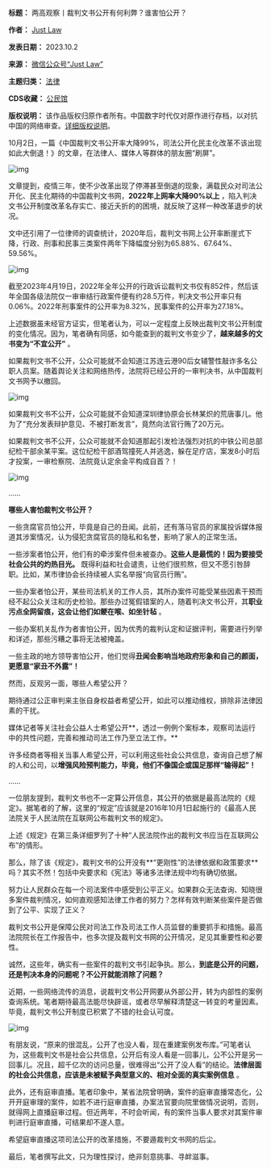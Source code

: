 

**标题：** 两高观察丨裁判文书公开有何利弊？谁害怕公开？  

**作者：** [Just Law](https://chinadigitaltimes.net/space/Just_Law)  

**发表日期：** 2023.10.2  

**来源：** [微信公众号“Just Law”](https://web.archive.org/web/https://mp.weixin.qq.com/s/Xk7m3ZMVTlRK4n8WC9QEwg)  

**主题归类：** [法律](https://chinadigitaltimes.net/space/法律)  

**CDS收藏：** [公民馆](https://chinadigitaltimes.net/space/%E5%85%AC%E6%B0%91%E9%A6%86)  

**版权说明：** 该作品版权归原作者所有。中国数字时代仅对原作进行存档，以对抗中国的网络审查。[详细版权说明](https://chinadigitaltimes.net/chinese/copyright)。


10月2日，一篇《中国裁判文书公开率大降99%，司法公开化民主化改革不该出现如此大倒退！》的文章，在法律人、媒体人等群体的朋友圈“刷屏”。


![img](https://chinadigitaltimes.net/chinese/files/2023/10/post-700783-651af4ed03f1b.)


文章提到，疫情三年，使不少改革出现了停滞甚至倒退的现象，满载民众对司法公开化、民主化期待的中国裁判文书网，**2022年上网率大降90%以上** ，陷入判决文书公开制度改革名存实亡、接近夭折的的困境，就反映了这样一种改革退步的状况。


文中还引用了一位律师的调查统计，2020年后，裁判文书网上公开率断崖式下降，行政、刑事和民事三类案件两年下降幅度分别为65.88%、67.64%、59.56%。


![img](https://chinadigitaltimes.net/chinese/files/2023/10/post-700783-651af4ed20fd3.)


截至2023年4月19日，2022年全年公开的行政诉讼裁判文书仅有852件，然后该年全国各级法院仅一审审结行政案件便有约28.5万件，判决文书公开率只有0.06%。2022年刑事案件的公开率为8.32%，民事案件的公开率为27.18%。


上述数据虽未经官方证实，但笔者认为，可以一定程度上反映出裁判文书公开制度的变化情况。因为，笔者确有同感，如今能查到的裁判文书变少了，**越来越多的文书变为“不宜公开”** 。


如果裁判文书不公开，公众可能就不会知道江苏连云港90后女辅警性敲诈多名公职人员案。随着舆论关注和网络热传，法院将已经公开的一审判决书，从中国裁判文书网予以撤回。


![img](https://chinadigitaltimes.net/chinese/files/2023/10/post-700783-651af4ed41e35.)


如果裁判文书不公开，公众可能就不会知道深圳律协原会长林某炽的荒唐事儿。他为了“充分发表辩护意见、不被打断发言”，竟然向法官行贿了20万元。


如果裁判文书不公开，公众可能就不会知道那起引发检法强烈对抗的中铁公司总部纪检干部余某平案。这位纪检干部酒驾撞死人并逃逸，躲在足疗店，案发8小时后才投案，一审检察院、法院竟认定余金平构成自首？！


![img](https://chinadigitaltimes.net/chinese/files/2023/10/post-700783-651af4ed56f18.)


……


**哪些人害怕裁判文书公开？** 


一些贪腐官员怕公开，毕竟是自己的丑闻。此前，还有落马官员的家属投诉媒体报道其涉案情况，认为侵犯贪腐官员的隐私和名誉，影响了家人的正常生活。


一些涉案者怕公开，他们有的牵涉案件但未被查办。**这些人是最慌的！因为要接受社会公共的灼热目光。** 既得利益和社会谴责，让他们很煎熬，但又不愿引咎辞职。比如，某市律协会长持续被人实名举报“向官员行贿”。


一些办案者怕公开，某些司法机关的工作人员，其所办案件可能受某些因素干预而经不起公众关注和历史检验。那些办过冤假错案的人，随着判决文书公开，其**职业污点全网留痕，这会让他们如鲠在喉、如坐针毡** 。


一些办案机关乱作为者害怕公开，因为优秀的裁判认定和证据评判，需要进行列举和详述，那些污糟之事将无法被掩盖。


一些主政的地方领导害怕公开，他们觉得**丑闻会影响当地政府形象和自己的颜面，更愿意“家丑不外露”！** 


然而，反观另一面，哪些人希望公开？


期待通过公正审判来主张自身权益者希望公开，如此可以推动维权，排除非法律因素的干扰。


媒体记者等关注社会公益人士希望公开**，透过一例例个案标本，观察司法运行中的共性问题，完善和推动司法工作乃至立法工作。** 


许多经商者等相关当事人希望公开，可以利用这些社会公共信息，查询自己想了解的人和公司，以**增强风险预判能力，毕竟，他们不像国企或国足那样“输得起”！** 


……


一位朋友提到，裁判文书也不一定算公开信息，其公开的依据是最高法院的《规定》。据笔者的了解，这里的“规定”应该就是2016年10月1日起施行的《最高人民法院关于人民法院在互联网公布裁判文书的规定》。


上述《规定》在第三条详细罗列了十种“人民法院作出的裁判文书应当在互联网公布”的情形。


那么，除了该《规定》，裁判文书的公开没有**“更刚性”的法律依据和政策要求** 吗？其实不然！包括中央要求和《宪法》等诸多法律法规中均有确切依据。


努力让人民群众在每一个司法案件中感受到公平正义。如果群众无法查询、知晓很多案件裁判情况，如何直观感知法律工作者的努力？怎样有效判断某些案件是否做到了公平、实现了正义？


裁判文书公开是保障公民对司法工作及司法工作人员监督的重要抓手和措施。最高法院院长在工作报告中，也多次提及裁判文书网的公开情况，足见其重要性和必要性。


诚然，这些年，确实有一些案件的裁判文书引起争执。那么，**到底是公开的问题，还是判决本身的问题呢？不公开就能消除了问题？** 


近期，一些网络流传的消息，说裁判文书公开网要从外部公开，转为内部性的案例查询系统。笔者期待最高法能尽快辟谣，或者尽早解释清楚这一转变的考量因素。毕竟，裁判文书公开制度已积累了不错的社会认可度。


![img](https://chinadigitaltimes.net/chinese/files/2023/10/post-700783-651af4ed70c7c.)


有朋友说，“原来的很混乱，公开了也没人看，现在重建案例发布库。”可笔者认为，这些裁判文书是社会公共信息，公开后有没人看是一回事儿，公不公开是另一回事儿。况且，超千亿次的访问总量，很难得出“公开了没人看”的结论。**法律层面的社会公共信息，应该是未被赋予典型意义的、相对全面的真实案例信息** 。


此外，还有庭审直播。笔者印象中，某省法院曾明确，案件的庭审直播常态化，公开开庭审理的案件，如若不进行庭审直播，办案法官要向院里做情况说明，否则，就得网上直播庭审过程。但近两年，不时会听闻，有的案件当事人要求对其案件审判进行庭审直播，可结果却不遂人意。


希望庭审直播这项司法公开的改革措施，不要遁裁判文书网的后尘。


最后，笔者撰写此文，只为理性探讨，绝非刻意挑事、寻衅滋事。

